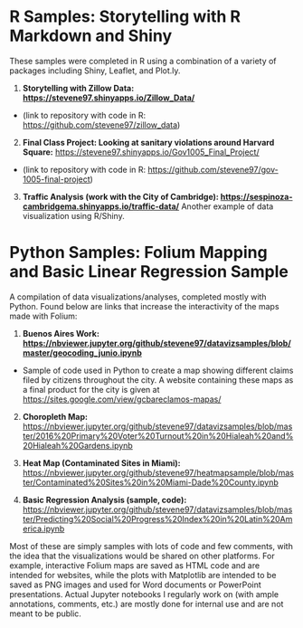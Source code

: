 # R Samples: Storytelling with R Markdown and Shiny
These samples were completed in R using a combination of a variety of packages including Shiny, Leaflet, and Plot.ly.

1. <b>Storytelling with Zillow Data: https://stevene97.shinyapps.io/Zillow_Data/</b>
- (link to repository with code in R: https://github.com/stevene97/zillow_data)


2. <b>Final Class Project: Looking at sanitary violations around Harvard Square:</b> https://stevene97.shinyapps.io/Gov1005_Final_Project/
- (link to repository with code in R: https://github.com/stevene97/gov-1005-final-project)


3. <b>Traffic Analysis (work with the City of Cambridge): https://sespinoza-cambridgema.shinyapps.io/traffic-data/</b>
Another example of data visualization using R/Shiny.

# Python Samples: Folium Mapping and Basic Linear Regression Sample
A compilation of data visualizations/analyses, completed mostly with Python. Found below are links that increase the interactivity of the maps made with Folium:

1. <b>Buenos Aires Work: https://nbviewer.jupyter.org/github/stevene97/datavizsamples/blob/master/geocoding_junio.ipynb</b>
- Sample of code used in Python to create a map showing different claims filed by citizens throughout the city. A website containing these maps as a final product for the city is given at https://sites.google.com/view/gcbareclamos-mapas/

2. <b>Choropleth Map:</b> https://nbviewer.jupyter.org/github/stevene97/datavizsamples/blob/master/2016%20Primary%20Voter%20Turnout%20in%20Hialeah%20and%20Hialeah%20Gardens.ipynb

3. <b>Heat Map (Contaminated Sites in Miami):</b> https://nbviewer.jupyter.org/github/stevene97/heatmapsample/blob/master/Contaminated%20Sites%20in%20Miami-Dade%20County.ipynb

4. <b>Basic Regression Analysis (sample, code):</b>
https://nbviewer.jupyter.org/github/stevene97/datavizsamples/blob/master/Predicting%20Social%20Progress%20Index%20in%20Latin%20America.ipynb

Most of these are simply samples with lots of code and few comments, with the idea that the visualizations would be shared on other platforms. For example, interactive Folium maps are saved as HTML code and are intended for websites, while the plots with Matplotlib are intended to be saved as PNG images and used for Word documents or PowerPoint presentations. Actual Jupyter notebooks I regularly work on (with ample annotations, comments, etc.) are mostly done for internal use and are not meant to be public.
